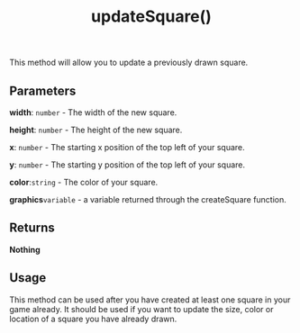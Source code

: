 ﻿---
title: updateSquare()
tags: [customize]
---
This method will allow you to update a previously drawn square. 
## Parameters
**width**: `number` - The width of the new square.

**height**: `number` - The height of the new square. 

**x**: `number` - The starting x position of the top left of your square.

**y**: `number` - The starting y position of the top left of your square.

**color**:`string` - The color of your square.

**graphics**`variable` - a variable returned through the createSquare function.
## Returns
**Nothing**
## Usage
This method can be used after you have created at least one square in your game already. It should be used if you want to update the size, color or location of a square you have already drawn. 

